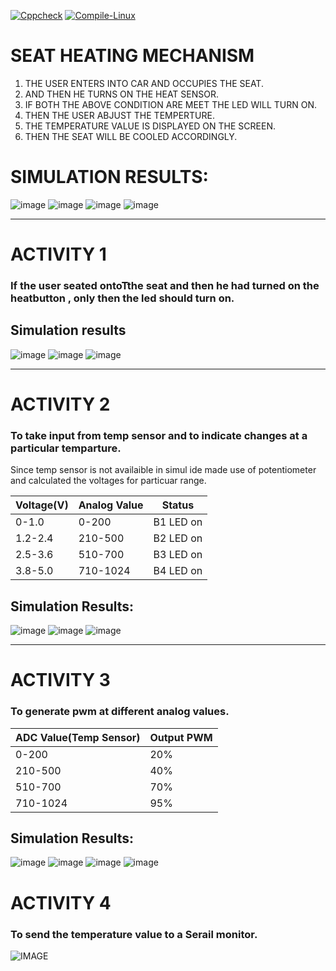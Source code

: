 
[![Cppcheck](https://github.com/256644/LttsEmbeddedc/actions/workflows/code.yml/badge.svg)](https://github.com/256644/LttsEmbeddedc/actions/workflows/code.yml)
[![Compile-Linux](https://github.com/256644/LttsEmbeddedc/actions/workflows/compile.yml/badge.svg)](https://github.com/256644/LttsEmbeddedc/actions/workflows/compile.yml)

# SEAT HEATING MECHANISM

1. THE USER ENTERS INTO CAR AND OCCUPIES THE SEAT.
2. AND THEN HE TURNS ON THE HEAT SENSOR.
3. IF BOTH THE ABOVE CONDITION ARE MEET THE LED WILL TURN ON.
4. THEN THE USER ABJUST THE TEMPERTURE.
5. THE TEMPERATURE VALUE IS DISPLAYED ON THE SCREEN.
6. THEN THE SEAT WILL BE COOLED ACCORDINGLY.



# SIMULATION RESULTS:

![image](img/41.jpeg)
![image](img/42.jpeg)
![image](img/43.jpeg)
![image](img/44.jpeg)

----
# ACTIVITY 1
 
### If the user seated ontoTthe seat and then he had turned on the heatbutton , only then the led should turn on.

## Simulation results
![image](img/11.jpeg)
![image](img/12.jpeg) 
![image](img/13.jpeg)

----
# ACTIVITY 2
  
### To take input from temp sensor and to indicate changes at a particular temparture.
Since temp sensor is not availaible in simul ide made use of potentiometer and calculated the voltages for particuar range.


|Voltage(V) |Analog Value|Status|
|--- |---|---|
|  0-1.0 |0-200|B1 LED on|
|1.2-2.4|	210-500|	B2 LED on|
|2.5-3.6|	510-700	|B3 LED on|
|3.8-5.0|	710-1024|	B4 LED on|

## Simulation Results:
![image](img/21.jpeg)
![image](img/22.jpeg) 
![image](img/23.jpeg)

----
# ACTIVITY 3

### To generate pwm at different analog values.

|ADC Value(Temp Sensor)|Output PWM|
|---|---|
|0-200 |20%| 
|210-500 |40%| 
|510-700 |70% |
|710-1024| 95% |

## Simulation Results:

![image](img/31.jpeg)
![image](img/32.jpeg) 
![image](img/33.jpeg)
![image](img/34.jpeg)

# ACTIVITY 4
### To send the temperature value to a Serail monitor.

![IMAGE](img/4.jpg)